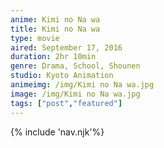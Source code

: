 ```yaml
--- 
anime: Kimi no Na wa
title: Kimi no Na wa
type: movie
aired: September 17, 2016
duration: 2hr 10min
genre: Drama, School, Shounen
studio: Kyoto Animation
animeimg: /img/Kimi no Na wa.jpg
image: /img/Kimi no Na wa.jpg
tags: ["post","featured"]
---
```

<link rel="stylesheet" href="/style/style.css">
{% include 'nav.njk'%}